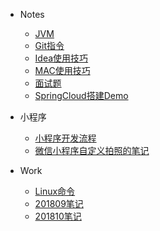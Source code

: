 + Notes

  - [JVM](notes/jvm.md)
  - [Git指令](notes/git_operation.md)
  - [Idea使用技巧](notes/idea_skills.md)
  - [MAC使用技巧](notes/mac_skills.md)
  - [面试题](notes/interviews.md)
  - [SpringCloud搭建Demo](notes/springCloudStudyDemo.md)
+ 小程序
  - [小程序开发流程](notes/miniprogram/小程序开发流程.md)
  - [微信小程序自定义拍照的笔记](notes/miniprogram/微信小程序自定义拍照的笔记.md)
+ Work
  - [Linux命令](notes/linux.md)
  - [201809笔记](notes/201809笔记.md)
  - [201810笔记](notes/201810笔记.md)
  


